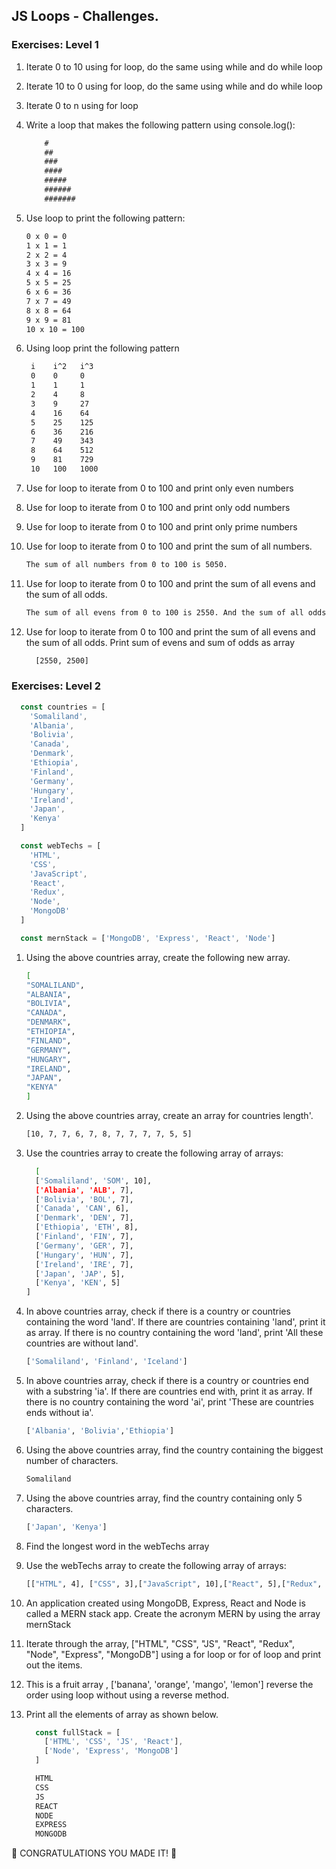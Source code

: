 
##  JS Loops - Challenges.

### Exercises: Level 1

1. Iterate 0 to 10 using for loop, do the same using while and do while loop
2. Iterate 10 to 0 using for loop, do the same using while and do while loop
3. Iterate 0 to n using for loop
4. Write a loop that makes the following pattern using console.log():

   ```js
       #
       ##
       ###
       ####
       #####
       ######
       #######
   ```

5. Use loop to print the following pattern:

   ```sh
   0 x 0 = 0
   1 x 1 = 1
   2 x 2 = 4
   3 x 3 = 9
   4 x 4 = 16
   5 x 5 = 25
   6 x 6 = 36
   7 x 7 = 49
   8 x 8 = 64
   9 x 9 = 81
   10 x 10 = 100
   ```

6. Using loop print the following pattern

   ```sh
    i    i^2   i^3
    0    0     0
    1    1     1
    2    4     8
    3    9     27
    4    16    64
    5    25    125
    6    36    216
    7    49    343
    8    64    512
    9    81    729
    10   100   1000
   ```

7. Use for loop to iterate from 0 to 100 and print only even numbers
8. Use for loop to iterate from 0 to 100 and print only odd numbers
9. Use for loop to iterate from 0 to 100 and print only prime numbers
10. Use for loop to iterate from 0 to 100 and print the sum of all numbers.

    ```sh
    The sum of all numbers from 0 to 100 is 5050.
    ```

11. Use for loop to iterate from 0 to 100 and print the sum of all evens and the sum of all odds.

    ```sh
    The sum of all evens from 0 to 100 is 2550. And the sum of all odds from 0 to 100 is 2500.
    ```

12. Use for loop to iterate from 0 to 100 and print the sum of all evens and the sum of all odds. Print sum of evens and sum of odds as array

    ```sh
      [2550, 2500]
    ```


### Exercises: Level 2
    
```js
  const countries = [
    'Somaliland',
    'Albania',
    'Bolivia',
    'Canada',
    'Denmark',
    'Ethiopia',
    'Finland',
    'Germany',
    'Hungary',
    'Ireland',
    'Japan',
    'Kenya'
  ]

  const webTechs = [
    'HTML',
    'CSS',
    'JavaScript',
    'React',
    'Redux',
    'Node',
    'MongoDB'
  ]

  const mernStack = ['MongoDB', 'Express', 'React', 'Node']  
```


1. Using the above countries array, create the following new array.

    ```sh
    [
    "SOMALILAND",
    "ALBANIA", 
    "BOLIVIA",
    "CANADA",
    "DENMARK",
    "ETHIOPIA",
    "FINLAND",
    "GERMANY",
    "HUNGARY",
    "IRELAND",
    "JAPAN",
    "KENYA"
    ]
    ```

2. Using the above countries array, create an array for countries length'.

    ```sh
    [10, 7, 7, 6, 7, 8, 7, 7, 7, 7, 5, 5]
    ```

3. Use the countries array to create the following array of arrays:

    ```sh
      [
      ['Somaliland', 'SOM', 10],
      ['Albania', 'ALB', 7],
      ['Bolivia', 'BOL', 7],
      ['Canada', 'CAN', 6],
      ['Denmark', 'DEN', 7],
      ['Ethiopia', 'ETH', 8],
      ['Finland', 'FIN', 7],
      ['Germany', 'GER', 7],
      ['Hungary', 'HUN', 7],
      ['Ireland', 'IRE', 7],
      ['Japan', 'JAP', 5],
      ['Kenya', 'KEN', 5]
    ]
    ```

4. In above countries array, check if there is a country or countries containing the word 'land'. If there are countries containing 'land', print it as array. If there is no country containing the word 'land', print 'All these countries are without land'.

    ```sh
    ['Somaliland', 'Finland', 'Iceland']
    ```

5. In above countries array, check if there is  a country or countries end with a substring 'ia'. If there are countries end with, print it as array. If there is no country containing the word 'ai', print 'These are countries ends without ia'.

    ```sh
    ['Albania', 'Bolivia','Ethiopia']
    ```

6. Using the above countries array, find the country containing the biggest number of characters.

      ```sh
      Somaliland
      ```

7. Using the above countries array, find the country containing only 5 characters.

    ```sh
    ['Japan', 'Kenya']
    ```

8. Find the longest word in the webTechs array
9. Use the webTechs array to create the following array of arrays:

    ```sh
    [["HTML", 4], ["CSS", 3],["JavaScript", 10],["React", 5],["Redux", 5],["Node", 4],["MongoDB", 7]]
    ```

10. An application created using MongoDB, Express, React and Node is called a MERN stack app. Create the acronym MERN by using the array mernStack
11. Iterate through the array, ["HTML", "CSS", "JS", "React", "Redux", "Node", "Express", "MongoDB"] using a for loop or for of loop and print out the items.
12. This is a fruit array , ['banana', 'orange', 'mango', 'lemon'] reverse the order using loop without using a reverse method.
13. Print all the elements of array as shown below.

    ```js
      const fullStack = [
        ['HTML', 'CSS', 'JS', 'React'],
        ['Node', 'Express', 'MongoDB']
      ]
    ````

    ```sh
      HTML
      CSS
      JS
      REACT
      NODE
      EXPRESS
      MONGODB
    ```


🎉 CONGRATULATIONS YOU MADE IT! 🎉

